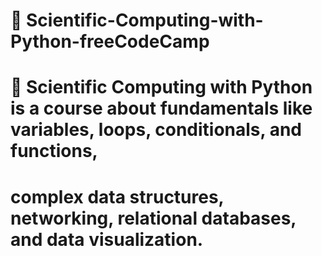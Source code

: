 # 📖 Scientific-Computing-with-Python-freeCodeCamp
# 👣 Scientific Computing with Python is a course about fundamentals like variables, loops, conditionals, and functions,
# complex data structures, networking, relational databases, and data visualization.
